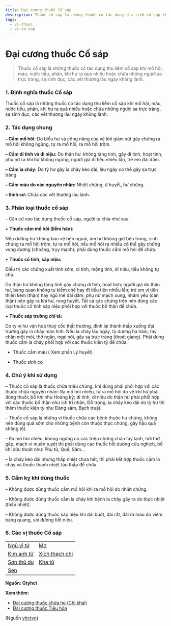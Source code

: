 ```yaml
---
title: Đại cương thuốc Cố sáp
description: Thuốc cố sáp là những thuốc có tác dụng thu liễm cố sáp khi mồ hôi, máu, nước tiểu, phân, khí hư ra quá nhiều hoặc chữa những người sa trực tràng, sa sính dục, các vết thương lâu ngày không lành.
tags:
  - vi-thuoc
  - vi-co-sap
---
```


# Đại cương thuốc Cố sáp 

> Thuốc cố sáp là những thuốc có tác dụng thu liễm cố sáp khi mồ hôi, máu, nước tiểu, phân, khí hư ra quá nhiều hoặc chữa những người sa trực tràng, sa sính dục, các vết thương lâu ngày không lành.

### 1. Định nghĩa thuốc Cố sáp

Thuốc cố sáp là những thuốc có tác dụng thu liễm cố sáp khi mồ hôi, máu, nước tiểu, phân, khí hư ra quá nhiều hoặc chữa những người sa trực tràng, sa sính dục, các vết thương lâu ngày không lành.

### 2. Tác dụng chung

**– Cầm mồ hôi:** Do biểu hư và công năng của vệ khí giảm sút gây chứng ra mồ hôi không ngừng, tự ra mồ hôi, ra mồ hôi trộm.

**– Cầm di tinh và di niệu:** Do thận hư  không tàng tinh, gây di tinh, hoạt tinh, phụ nữ ra khí hư không ngừng, người già đi tiểu nhiều lần, trẻ em đái dầm.

**– Cầm ỉa chảy:** Do tỳ hư gây ỉa chảy kéo dài, lâu ngày co thể gây sa trực tràng

**– Cầm máu do các nguyên nhân:** Nhiệt chứng, ứ huyết, hư chứng.

**– Sinh cơ:** Chữa các vết thương lâu lành.

### 3. Phân loại thuốc cố sáp

– Căn cứ vào tác dụng thuốc cố sáp, người ta chia như sau:

**+ Thuốc cầm mồ hôi (liễm hãn):**

Nếu dương hư không bảo vệ bên ngoài, âm hư không giữ bên trong, sinh chứng ra mồ hôi trộm, tự ra mồ hôi, nếu mồ hôi ra nhiều có thể gây chứng vong dương (choáng, trụy mạch); phải dùng thuốc cầm mồ hôi để chữa.

**+ Thuốc cố tinh, sáp niệu:** 

Điều trị các chứng xuất tinh sớm, di tinh, mộng tinh, di niệu, tiểu không tự chủ.

Do thận hư không tàng tinh gây chứng di tinh, hoạt tinh; người già do thận hư, bàng quan không tự kiềm chế hay đi tiểu tiện nhiều lần; trẻ em vì tiên thiên kém (thận) hay ngủ mê đái dầm; phụ nữ mạch xung, nhâm yếu (can thận) nên gây ra khí hư, rong huyết. Tất cả các chứng trên nên dùng các loại thuốc cố tinh sáp niệu phối hợp với thuốc bổ thận để chữa.

**+ Thuốc sáp trường chỉ tả:**

Do tỳ vị hư vận hoá thuỷ cốc thất thường, đình lại thành thấp xuống đại trường gây ỉa chảy mãn tính. Nếu ỉa chảy lâu ngày, tỳ dương hạ hãm, tay chân mệt mỏi, thở ngắn, ngại nói, gây sa trực tràng (thoát giang). Phải dùng thuốc cầm ỉa chảy phối hợp với các thuốc kiện tỳ để chữa.

+ Thuốc cầm máu ( Xem phần Lý huyết)

+ Thuốc sinh cơ.

### 4. Chú ý khi sử dụng

– Thuốc cố sáp là thuốc chữa triệu chứng, khi dùng phải phối hợp với các thuốc chữa nguyên nhân: Ra mồ hôi nhiều, tự ra mồ hôi do vệ khí hư phải dùng thuốc bổ khí như Hoàng kỳ; di tinh, di niệu do thận hư phải phối hợp với các thuốc bổ thận như ích trí nhân, Đỗ trọng; ỉa chảy kéo dài do tỳ hư thì thêm thuốc kiện tỳ như Đảng sâm, Bạch truật.

– Thuốc cố sáp là những vị thuốc chữa các bệnh thuộc hư chứng, không nên dùng quá sớm cho những bệnh còn thuộc thực chứng, gây hậu quả không tốt.

– Ra mồ hôi nhiều, không ngừng có các triệu chứng chân tay lạnh, hơi thở gấp, mạch vi muốn tuyệt thì phải dùng cac thuốc hồi dương cứu nghịch, bổ khí cứu thoát như: Phụ tử, Quế, Sâm…

– Ỉa chảy kéo dài nhưng thấp nhiệt chưa hết, thì phải kết hợp thuốc cầm ỉa chảy và thuốc thanh nhiệt táo thấp để chữa.

### 5. Cấm kỵ khi dùng thuốc

– Không được dùng thuốc cầm mồ hôi khi ra mồ hôi do nhiệt chứng.

– Không được dùng thuốc cầm ỉa chảy khi bệnh ỉa chảy gây ra do thực nhiệt (thấp nhiệt).

– Không được dùng thuốc sáp niệu khi đái buốt, đái rắt, đái ra máu do viêm bàng quang, sỏi đường tiết niệu.

### 6. Các vị thuốc Cố sáp

|  |  |
| --- | --- |
| [Ngũ vị tử](/yhctvn/vi-thuoc-ngu-vi-tu) | [Mơ](/yhctvn/cac-vi-thuoc-tu-qua-mo) |
| [Kim anh tử](/yhctvn/vi-thuoc-kim-anh-tu) | [Xích thạch chi](/yhctvn/vi-thuoc-xich-thach-chi) |
| [Sơn thù du](/yhctvn/vi-thuoc-son-thu-du) | [Kha tử](/yhctvn/vi-thuoc-kha-tu-chieu-lieu) |
| [Sen](/yhctvn/cac-vi-thuoc-tu-cay-sen) |  |

**Nguồn: Gtyhct**

**Xem thêm:**

* [Đại cương thuốc chữa ho (Chỉ khái)](/yhctvn/dai-cuong-thuoc-chua-ho-chi-khai)
* [Đại cương thuốc Tiêu hóa](/yhctvn/dai-cuong-thuoc-tieu-hoa)

(Nguồn <a href="https://yhctvn.com/dai-cuong-thuoc-co-sap/" target="_blank">yhctvn</a>)
